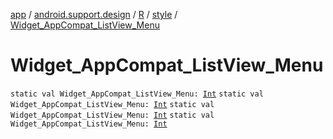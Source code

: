 [app](../../../index.md) / [android.support.design](../../index.md) / [R](../index.md) / [style](index.md) / [Widget_AppCompat_ListView_Menu](.)

# Widget_AppCompat_ListView_Menu

`static val Widget_AppCompat_ListView_Menu: `[`Int`](https://kotlinlang.org/api/latest/jvm/stdlib/kotlin/-int/index.html)
`static val Widget_AppCompat_ListView_Menu: `[`Int`](https://kotlinlang.org/api/latest/jvm/stdlib/kotlin/-int/index.html)
`static val Widget_AppCompat_ListView_Menu: `[`Int`](https://kotlinlang.org/api/latest/jvm/stdlib/kotlin/-int/index.html)
`static val Widget_AppCompat_ListView_Menu: `[`Int`](https://kotlinlang.org/api/latest/jvm/stdlib/kotlin/-int/index.html)
